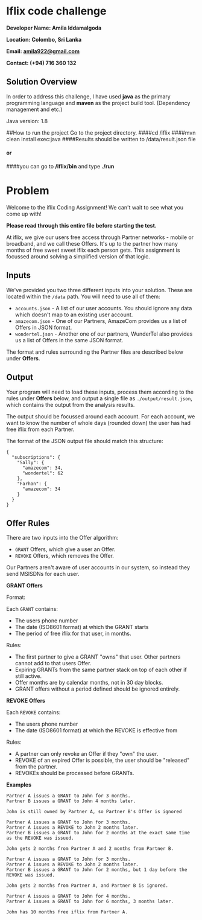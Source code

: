 # Iflix code challenge

**Developer Name: Amila Iddamalgoda**

**Location: Colombo, Sri Lanka**

**Email: amila922@gmail.com**

**Contact: (+94) 716 360 132**

## Solution Overview
In order to address this challenge, I have used **java** as the primary programming language and **maven** as the project build tool. (Dependency management and etc.)

Java version: 1.8

##How to run the project
Go to the project directory. 
####cd /iflix
####mvn clean install exec:java
####Results should be written to /data/result.json file
#### or 
####you can go to **/iflix/bin** and type **./run**

# Problem

Welcome to the iflix Coding Assignment! We can't wait to see what you come up with!

**Please read through this entire file before starting the test.**

At iflix, we give our users free access through Partner networks - mobile or broadband, and we call these Offers. It's up to the partner how many months of free sweet sweet iflix each person gets. This assignment is focussed around solving a simplified version of that logic.

## Inputs

We've provided you two three different inputs into your solution. These are located within the `/data` path. You will need to use all of them:

* `accounts.json` - A list of our user accounts. You should ignore any data which doesn't map to an existing user account.
* `amazecom.json` - One of our Partners, AmazeCom provides us a list of Offers in JSON format.
* `wondertel.json` - Another one of our partners, WunderTel also provides us a list of Offers in the same JSON format.

The format and rules surrounding the Partner files are described below under **Offers**.

## Output

Your program will need to load these inputs, process them according to the rules under **Offers** below, and output a single file as `./output/result.json`, which contains the output from the analysis results.

The output should be focussed around each account. For each account, we want to know the number of whole days (rounded down) the user has had free iflix from each Partner.

The format of the JSON output file should match this structure:

```
{
  "subscriptions": {
    "Sally": {
      "amazecom": 34,
      "wondertel": 62
    },
    "Farhan": {
      "amazecom": 34
    }
  }
}
```

## Offer Rules

There are two inputs into the Offer algorithm:

* `GRANT` Offers, which give a user an Offer.
* `REVOKE` Offers, which removes the Offer.

Our Partners aren't aware of user accounts in our system, so instead they send MSISDNs for each user.

**GRANT Offers**

Format:

Each `GRANT` contains:

* The users phone number
* The date (ISO8601 format) at which the GRANT starts
* The period of free iflix for that user, in months.

Rules:

* The first partner to give a GRANT "owns" that user. Other partners cannot add to that users Offer.
* Expiring GRANTs from the same partner stack on top of each other if still active.
* Offer months are by calendar months, not in 30 day blocks.
* GRANT offers without a period defined should be ignored entirely.

**REVOKE Offers**

Each `REVOKE` contains:

* The users phone number
* The date (ISO8601 format) at which the REVOKE is effective from

Rules:

* A partner can only revoke an Offer if they "own" the user.
* REVOKE of an expired Offer is possible, the user should be "released" from the partner.
* REVOKEs should be processed before GRANTs.

**Examples**

```
Partner A issues a GRANT to John for 3 months.
Partner B issues a GRANT to John 4 months later.

John is still owned by Partner A, so Partner B's Offer is ignored
```

```
Partner A issues a GRANT to John for 3 months.
Partner A issues a REVOKE to John 2 months later.
Partner B issues a GRANT to John for 2 months at the exact same time as the REVOKE was issued.

John gets 2 months from Partner A and 2 months from Partner B.
```

```
Partner A issues a GRANT to John for 3 months.
Partner A issues a REVOKE to John 2 months later.
Partner B issues a GRANT to John for 2 months, but 1 day before the REVOKE was issued.

John gets 2 months from Partner A, and Partner B is ignored.
```

```
Partner A issues a GRANT to John for 4 months.
Partner A issues a GRANT to John for 6 months, 3 months later.

John has 10 months free iflix from Partner A.
```
